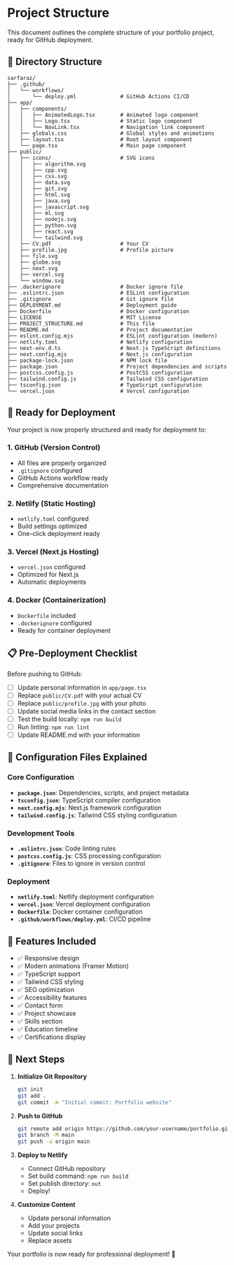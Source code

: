 # Project Structure

This document outlines the complete structure of your portfolio project, ready for GitHub deployment.

## 📁 Directory Structure

```
sarfaraz/
├── .github/
│   └── workflows/
│       └── deploy.yml              # GitHub Actions CI/CD
├── app/
│   ├── components/
│   │   ├── AnimatedLogo.tsx        # Animated logo component
│   │   ├── Logo.tsx                # Static logo component
│   │   └── NavLink.tsx             # Navigation link component
│   ├── globals.css                 # Global styles and animations
│   ├── layout.tsx                  # Root layout component
│   └── page.tsx                    # Main page component
├── public/
│   ├── icons/                      # SVG icons
│   │   ├── algorithm.svg
│   │   ├── cpp.svg
│   │   ├── css.svg
│   │   ├── data.svg
│   │   ├── git.svg
│   │   ├── html.svg
│   │   ├── java.svg
│   │   ├── javascript.svg
│   │   ├── ml.svg
│   │   ├── nodejs.svg
│   │   ├── python.svg
│   │   ├── react.svg
│   │   └── tailwind.svg
│   ├── CV.pdf                      # Your CV
│   ├── profile.jpg                 # Profile picture
│   ├── file.svg
│   ├── globe.svg
│   ├── next.svg
│   ├── vercel.svg
│   └── window.svg
├── .dockerignore                   # Docker ignore file
├── .eslintrc.json                  # ESLint configuration
├── .gitignore                      # Git ignore file
├── DEPLOYMENT.md                   # Deployment guide
├── Dockerfile                      # Docker configuration
├── LICENSE                         # MIT License
├── PROJECT_STRUCTURE.md            # This file
├── README.md                       # Project documentation
├── eslint.config.mjs               # ESLint configuration (modern)
├── netlify.toml                    # Netlify configuration
├── next-env.d.ts                   # Next.js TypeScript definitions
├── next.config.mjs                 # Next.js configuration
├── package-lock.json               # NPM lock file
├── package.json                    # Project dependencies and scripts
├── postcss.config.js               # PostCSS configuration
├── tailwind.config.js              # Tailwind CSS configuration
├── tsconfig.json                   # TypeScript configuration
└── vercel.json                     # Vercel configuration
```

## 🚀 Ready for Deployment

Your project is now properly structured and ready for deployment to:

### 1. **GitHub** (Version Control)
- All files are properly organized
- `.gitignore` configured
- GitHub Actions workflow ready
- Comprehensive documentation

### 2. **Netlify** (Static Hosting)
- `netlify.toml` configured
- Build settings optimized
- One-click deployment ready

### 3. **Vercel** (Next.js Hosting)
- `vercel.json` configured
- Optimized for Next.js
- Automatic deployments

### 4. **Docker** (Containerization)
- `Dockerfile` included
- `.dockerignore` configured
- Ready for container deployment

## 📋 Pre-Deployment Checklist

Before pushing to GitHub:

- [ ] Update personal information in `app/page.tsx`
- [ ] Replace `public/CV.pdf` with your actual CV
- [ ] Replace `public/profile.jpg` with your photo
- [ ] Update social media links in the contact section
- [ ] Test the build locally: `npm run build`
- [ ] Run linting: `npm run lint`
- [ ] Update README.md with your information

## 🔧 Configuration Files Explained

### Core Configuration
- **`package.json`**: Dependencies, scripts, and project metadata
- **`tsconfig.json`**: TypeScript compiler configuration
- **`next.config.mjs`**: Next.js framework configuration
- **`tailwind.config.js`**: Tailwind CSS styling configuration

### Development Tools
- **`.eslintrc.json`**: Code linting rules
- **`postcss.config.js`**: CSS processing configuration
- **`.gitignore`**: Files to ignore in version control

### Deployment
- **`netlify.toml`**: Netlify deployment configuration
- **`vercel.json`**: Vercel deployment configuration
- **`Dockerfile`**: Docker container configuration
- **`.github/workflows/deploy.yml`**: CI/CD pipeline

## 📱 Features Included

- ✅ Responsive design
- ✅ Modern animations (Framer Motion)
- ✅ TypeScript support
- ✅ Tailwind CSS styling
- ✅ SEO optimization
- ✅ Accessibility features
- ✅ Contact form
- ✅ Project showcase
- ✅ Skills section
- ✅ Education timeline
- ✅ Certifications display

## 🎯 Next Steps

1. **Initialize Git Repository**
   ```bash
   git init
   git add .
   git commit -m "Initial commit: Portfolio website"
   ```

2. **Push to GitHub**
   ```bash
   git remote add origin https://github.com/your-username/portfolio.git
   git branch -M main
   git push -u origin main
   ```

3. **Deploy to Netlify**
   - Connect GitHub repository
   - Set build command: `npm run build`
   - Set publish directory: `out`
   - Deploy!

4. **Customize Content**
   - Update personal information
   - Add your projects
   - Update social links
   - Replace assets

Your portfolio is now ready for professional deployment! 🚀
